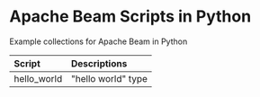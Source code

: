 # Apache Beam Scripts in Python
Example collections for Apache Beam in Python

| Script                     | Descriptions                           |
| :----------------------------- | :------------------------------------- |
| hello_world| "hello world" type                |
